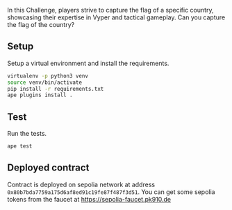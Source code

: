 In this Challenge, players strive to capture the flag of a specific country, showcasing their expertise in Vyper and tactical gameplay. Can you capture the flag of the country?

## Setup
Setup a virtual environment and install the requirements.

```bash
virtualenv -p python3 venv
source venv/bin/activate
pip install -r requirements.txt
ape plugins install .
```

## Test
Run the tests.

```bash
ape test
```

## Deployed contract

Contract is deployed on sepolia network at address `0x80b7bda7759a175d6af8ed91c19fe87f487f3d51`.
You can get some sepolia tokens from the faucet at https://sepolia-faucet.pk910.de

